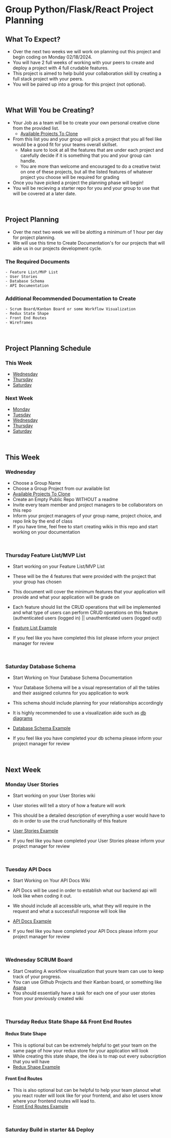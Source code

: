# Group Python/Flask/React Project Planning

## What To Expect?

- Over the next two weeks we will work on planning out this project and begin coding on Monday 02/18/2024.
- You will have 2 full weeks of working with your peers to create and deploy a project with 4 full crudable features.
- This project is aimed to help build your collaboration skill by creating a full stack project with your peers.
- You will be paired up into a group for this project (not optional).

<br/>

## What Will You be Creating?

- Your Job as a team will be to create your own personal creative clone from the provided list.
  - [Available Projects To Clone](https://open.appacademy.io/learn/js-py---pt-mar-2023-online/week-37---docker/project-planning)
- From this list you and your group will pick a project that you all feel like would be a good fit for your teams overall skillset.
  - Make sure to look at all the features that are under each project and carefully decide if it is something that you and your group can handle.
  - You are more than welcome and encouraged to do a creative twist on one of these projects, but all the listed features of whatever project you choose will be required for grading
- Once you have picked a project the planning phase will begin!
- You will be recieving a starter repo for you and your group to use that will be covered at a later date.

<br/>

## Project Planning

- Over the next two week we will be alotting a minimum of 1 hour per day for project planning.
- We will use this time to Create Documentation's for our projects that will aide us in our projects development cycle.

### The Required Documents

    - Feature List/MVP List
    - User Stories
    - Database Schema
    - API Documentation

### Additional Recommended Documentation to Create

    - Scrum Board/Kanban Board or some Workflow Visualization
    - Redux State Shape
    - Front End Routes
    - Wireframes

<br/>

## Project Planning Schedule

### This Week

- [Wednesday](#wednesday)
- [Thursday](#thursday-feature-listmvp-list)
- [Saturday](#saturday-database-schema)

### Next Week

- [Monday](#monday-user-stories)
- [Tuesday](#tuesday-api-docs)
- [Wednesday](#wednesday-scrum-board)
- [Thursday](#thursday-redux-state-shape--front-end-routes)
- [Saturday](#saturday-build-in-starter--deploy)

<br/>

## This Week

<a name="wednesday"></a>

### Wednesday

- Choose a Group Name
- Choose a Group Project from our available list
- [Available Projects To Clone](https://open.appacademy.io/learn/js-py---pt-mar-2023-online/week-37---docker/project-planning)
- Create an Empty Public Repo WITHOUT a readme
- Invite every team member and project managers to be collaborators on this repo
- Inform your project managers of your group name, project choice, and repo link by the end of class
- If you have time, feel free to start creating wikis in this repo and start working on your documentation

<br/>

<a name="thursday-feature-listmvp-list"></a>

### Thursday Feature List/MVP List

- Start working on your Feature List/MVP List
- These will be the 4 features that were provided with the project that your group has chosen
- This document will cover the minimum features that your application will provide and what your application will be grade on
- Each feature should list the CRUD operations that will be implemented and what type of users can perform CRUD operations on this feature (authenticated users (logged in) || unauthenticated users (logged out))
- [Feature List Example](example_project_docs/feature_list.md)

- If you feel like you have completed this list please inform your project manager for review

<br/>

<a name="saturday-database-schema"></a>

### Saturday Database Schema

- Start Working on Your Database Schema Documentation
- Your Database Schema will be a visual representation of all the tables and their assigned columns for you application to work
- This schema should include planning for your relationships accordingly
- It is highly recommended to use a visualization aide such as [db diagrams](https://dbdiagram.io/home)
- [Database Schema Example](example_project_docs/database_schema.md)

- If you feel like you have completed your db schema please inform your project manager for review

<br/>

## Next Week

<a name="monday-user-stories"></a>

### Monday User Stories

- Start working on your User Stories wiki
- User stories will tell a story of how a feature will work
- This should be a detailed description of everything a user would have to do in order to use the crud functionality of this feature
- [User Stories Example](example_project_docs/user_stories.md)

- If you feel like you have completed your User Stories please inform your project manager for review

<br/>

<a name="tuesday-api-docs"></a>

### Tuesday API Docs

- Start Working on Your API Docs Wiki
- API Docs will be used in order to establish what our backend api will look like when coding it out.
- We should include all accessible urls, what they will require in the request and what a successfull response will look like
- [API Docs Example](example_project_docs/api_docs.md)

- If you feel like you have completed your API Docs please inform your project manager for review

<br/>

<a name="wednesday-scrum-board"></a>

### Wednesday SCRUM Board

- Start Creating A workflow visualization that youre team can use to keep track of your progress.
- You can use Github Projects and their Kanban board, or something like [Asana](https://asana.com/)
- You should essentially have a task for each one of your user stories from your previously created wiki

<br/>

<a name="thursday-redux-state-shape--front-end-routes"></a>

### Thursday Redux State Shape && Front End Routes

#### Redux State Shape

- This is optional but can be extremely helpful to get your team on the same page of how your redux store for your application will look
- While creating this state shape, the idea is to map out every subscription that you will have
- [Redux Shape Example](example_project_docs/redux_shape.md)

#### Front End Routes

- This is also optional but can be helpful to help your team planout what you react router will look like for your frontend, and also let users know where your frontend routes will lead to.
- [Front End Routes Example](example_project_docs/front_end_routes.md)

<br/>

<a name="saturday-build-in-starter--deploy"></a>

### Saturday Build in starter && Deploy

<br/>
